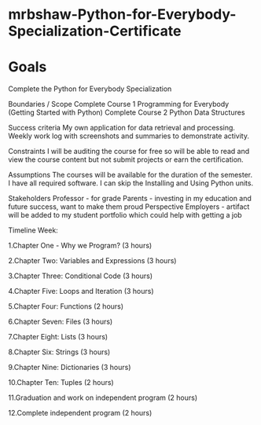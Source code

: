 # mrbshaw-Python-for-Everybody-Specialization-Certificate <br>
# Goals
Complete the Python for Everybody Specialization

Boundaries / Scope
Complete Course 1 Programming for Everybody (Getting Started with Python) 
Complete Course 2 Python Data Structures

Success criteria
My own application for data retrieval and processing.
Weekly work log with screenshots and summaries to demonstrate activity.

Constraints
I will be auditing the course for free so will be able to read and view the course content but not submit projects or earn the certification.

Assumptions
The courses will be available for the duration of the semester.
I have all required software.
I can skip the Installing and Using Python units.

Stakeholders
Professor - for grade
Parents - investing in my education and future success, want to make them proud
Perspective Employers - artifact will be added to my student portfolio which could help with getting a job

Timeline
Week: 

1.Chapter One - Why we Program? (3 hours)

2.Chapter Two: Variables and Expressions (3 hours)

3.Chapter Three: Conditional Code (3 hours)

4.Chapter Five: Loops and Iteration (3 hours)

5.Chapter Four: Functions (2 hours)

6.Chapter Seven: Files (3 hours)

7.Chapter Eight: Lists (3 hours)

8.Chapter Six: Strings (3 hours)

9.Chapter Nine: Dictionaries (3 hours)

10.Chapter Ten: Tuples (2 hours)

11.Graduation and work on independent program (2 hours)

12.Complete independent program (2 hours)
